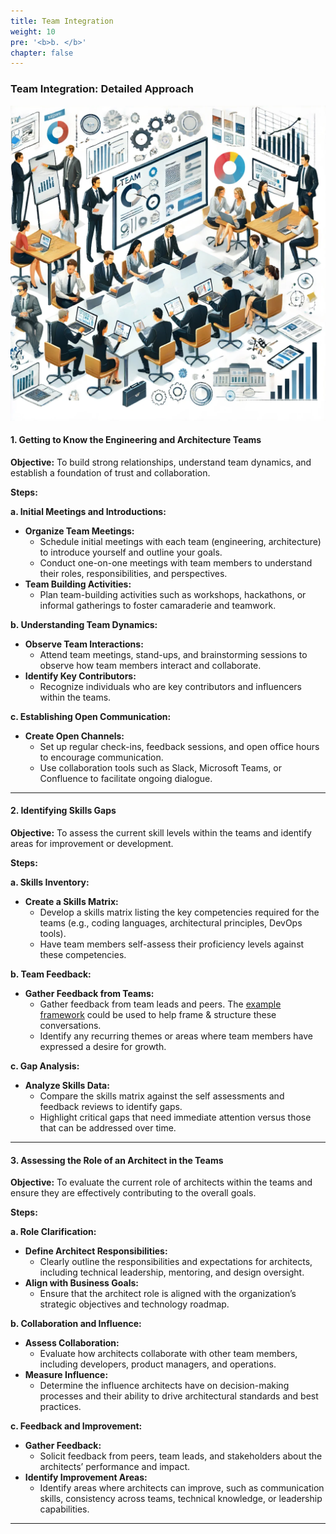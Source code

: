 ```yaml
---
title: Team Integration
weight: 10
pre: '<b>b. </b>'
chapter: false
---
```


### Team Integration: Detailed Approach

![Team Integratiom](images/team-integration.png)

#### 1. Getting to Know the Engineering and Architecture Teams

**Objective:**
To build strong relationships, understand team dynamics, and establish a foundation of trust and collaboration.

**Steps:**

**a. Initial Meetings and Introductions:**
- **Organize Team Meetings:**
  - Schedule initial meetings with each team (engineering, architecture) to introduce yourself and outline your goals.
  - Conduct one-on-one meetings with team members to understand their roles, responsibilities, and perspectives.
- **Team Building Activities:**
  - Plan team-building activities such as workshops, hackathons, or informal gatherings to foster camaraderie and teamwork.

**b. Understanding Team Dynamics:**
- **Observe Team Interactions:**
  - Attend team meetings, stand-ups, and brainstorming sessions to observe how team members interact and collaborate.
- **Identify Key Contributors:**
  - Recognize individuals who are key contributors and influencers within the teams.

**c. Establishing Open Communication:**
- **Create Open Channels:**
  - Set up regular check-ins, feedback sessions, and open office hours to encourage communication.
  - Use collaboration tools such as Slack, Microsoft Teams, or Confluence to facilitate ongoing dialogue.

---

#### 2. Identifying Skills Gaps

**Objective:**
To assess the current skill levels within the teams and identify areas for improvement or development.

**Steps:**

**a. Skills Inventory:**
- **Create a Skills Matrix:**
  - Develop a skills matrix listing the key competencies required for the teams (e.g., coding languages, architectural principles, DevOps tools).
  - Have team members self-assess their proficiency levels against these competencies.

**b. Team Feedback:**
- **Gather Feedback from Teams:**
  - Gather feedback from team leads and peers. The [example framework](./framework) could be used to help frame & structure these conversations.
  - Identify any recurring themes or areas where team members have expressed a desire for growth.

**c. Gap Analysis:**
- **Analyze Skills Data:**
  - Compare the skills matrix against the self assessments and feedback reviews to identify gaps.
  - Highlight critical gaps that need immediate attention versus those that can be addressed over time.

---

#### 3. Assessing the Role of an Architect in the Teams

**Objective:**
To evaluate the current role of architects within the teams and ensure they are effectively contributing to the overall goals.

**Steps:**

**a. Role Clarification:**
- **Define Architect Responsibilities:**
  - Clearly outline the responsibilities and expectations for architects, including technical leadership, mentoring, and design oversight.
- **Align with Business Goals:**
  - Ensure that the architect role is aligned with the organization’s strategic objectives and technology roadmap.

**b. Collaboration and Influence:**
- **Assess Collaboration:**
  - Evaluate how architects collaborate with other team members, including developers, product managers, and operations.
- **Measure Influence:**
  - Determine the influence architects have on decision-making processes and their ability to drive architectural standards and best practices.

**c. Feedback and Improvement:**
- **Gather Feedback:**
  - Solicit feedback from peers, team leads, and stakeholders about the architects’ performance and impact.
- **Identify Improvement Areas:**
  - Identify areas where architects can improve, such as communication skills, consistency across teams, technical knowledge, or leadership capabilities.

---
